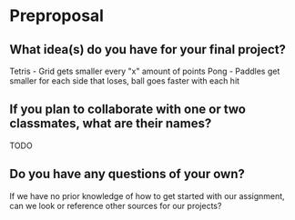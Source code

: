 # Preproposal

## What idea(s) do you have for your final project?

Tetris - Grid gets smaller every "x" amount of points
Pong - Paddles get smaller for each side that loses, ball goes faster with each hit

## If you plan to collaborate with one or two classmates, what are their names?

TODO

## Do you have any questions of your own?

If we have no prior knowledge of how to get started with our assignment, can we look or reference other sources for our projects?
